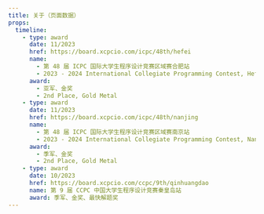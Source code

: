 ```yaml
---
title: 关于（页面数据）
props:
  timeline:
    - type: award
      date: 11/2023
      href: https://board.xcpcio.com/icpc/48th/hefei
      name:
        - 第 48 届 ICPC 国际大学生程序设计竞赛区域赛合肥站
        - 2023 - 2024 International Collegiate Programming Contest, Hefei Site
      award:
        - 亚军、金奖
        - 2nd Place, Gold Metal
    - type: award
      date: 11/2023
      href: https://board.xcpcio.com/icpc/48th/nanjing
      name:
        - 第 48 届 ICPC 国际大学生程序设计竞赛区域赛南京站
        - 2023 - 2024 International Collegiate Programming Contest, Nanjing Site
      award:
        - 季军、金奖
        - 2nd Place, Gold Metal
    - type: award
      date: 10/2023
      href: https://board.xcpcio.com/ccpc/9th/qinhuangdao
      name: 第 9 届 CCPC 中国大学生程序设计竞赛秦皇岛站
      award: 季军、金奖、最快解题奖
---
```

